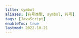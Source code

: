 ```yaml
---
title: symbol
aliases: [符号类型, symbol, 符号]
tags: [JavaScript]
enableToc: true
lastmod: 2022-10-21
---
```

